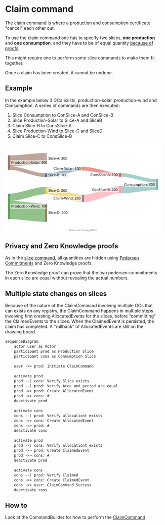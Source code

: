 # Claim command

The claim command is where a production and consumption certificate "cancel" each other out.

To use the claim command one has to specify two slices, **one production** and **one consumption**, and they have to be of equal quantity [because of proofs](#privacy-and-zero-knowledge-proofs).

This might require one to perform some slice commands to make them fit together.

Once a claim has been created, it cannot be undone.

## Example

In the example below 3 GCs exists, production-solar, production-wind and Consumption.
A series of commands are then executed:

1. Slice Consumption to ConSlice-A and ConSlice-B
2. Slice Production-Solar to Slice-A and SliceB
3. Claim Slice-B to ConsSlice-A
4. Slice Production-Wind to Slice-C and SliceD
5. Claim Slice-C to ConsSlice-B

![Sankey diagram of GC Slices](claim_sankey.svg)
<!-- https://sankeymatic.com/build/
Production-Solar [300] Slice-A
Production-Solar [100] Slice-B

Slice-B [100] Claim-Solar
Claim-Solar  [100] ConsSlice-A
ConsSlice-A [100] Consumption

Production-Wind [200] Slice-C

Slice-C [200] Claim-Wind
Claim-Wind  [200] ConSlice-B

Production-Wind [500] Slice-D
ConSlice-B [200] Consumption
 -->

## Privacy and Zero Knowledge proofs

As in the [slice command](slice.md#privacy-and-mathematics), all quantities are hidden using [Pedersen Commitments](../../pedersen-commitments.md) and Zero Knowledge proofs.

The Zero Knowledge proof can prove that the two pedersen-commitments in each slice are equal without revealing the actual numbers.

## Multiple state changes on slices

Because of the nature of the ClaimCommand involving multiple GCs that can exists on any registry,
the ClaimCommand happens in multiple steps involving first creating AllocatedEvents for the slices,
before "committing" the ClaimedEvents to the slices.
When the ClaimedEvent is persisted, the claim has completed.
A "rollback" of AllocatedEvents are still on the drawing board.


```mermaid
sequenceDiagram
    actor user as Actor
    participant prod as Production Slice
    participant cons as Consumption Slice

    user ->> prod: Initiate ClaimCommand

    activate prod
    prod --) cons: Verify Slice exists
    prod --) prod: Verify Area and period are equal
    prod ->> prod: Create AllocatedEvent
    prod ->> cons: #
    deactivate prod

    activate cons
    cons --) prod: Verify allocationt exists
    cons ->> cons: Create AllocatedEvent
    cons ->> prod: #
    deactivate cons

    activate prod
    prod --) cons: Verify allocationt exists
    prod ->> prod: Create ClaimedEvent
    prod ->> cons: #
    deactivate prod

    activate cons
    cons --) prod: Verify Claimed
    cons ->> cons: Create ClaimedEvent
    cons ->> user: ClaimCommand Success
    deactivate cons
```

## How to

Look at the CommandBuilder for how to perform the [ClaimCommand](xref:ProjectOrigin.Electricity.Client.ElectricityCommandBuilder.ClaimCertificate(ProjectOrigin.Electricity.Client.Models.ShieldedValue,ProjectOrigin.Electricity.Client.Models.FederatedCertifcateId,ProjectOrigin.Electricity.Client.Models.ShieldedValue,Key,ProjectOrigin.Electricity.Client.Models.FederatedCertifcateId,ProjectOrigin.Electricity.Client.Models.ShieldedValue,Key))

